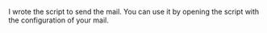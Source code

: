 I wrote the script to send the mail. 
You can use it by opening the script with the configuration of your mail.